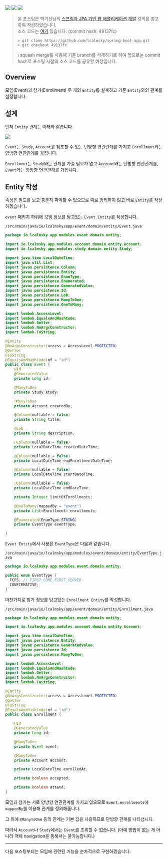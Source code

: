![](https://img.shields.io/badge/spring--boot-2.5.4-red) ![](https://img.shields.io/badge/gradle-7.1.1-brightgreen) ![](https://img.shields.io/badge/java-11-blue)

> 본 포스팅은 백기선님의 [스프링과 JPA 기반 웹 애플리케이션 개발](https://www.inflearn.com/course/%EC%8A%A4%ED%94%84%EB%A7%81-JPA-%EC%9B%B9%EC%95%B1/dashboard) 강의를 참고하여 작성하였습니다.  
> 소스 코드는 [여기](https://github.com/lcalmsky/spring-boot-app) 있습니다. (commit hash: 49137fc)
> ```shell
> > git clone https://github.com/lcalmsky/spring-boot-app.git
> > git checkout 49137fc
> ```
> ℹ️ squash merge를 사용해 기존 branch를 삭제하기로 하여 앞으로는 commit hash로 포스팅 시점의 소스 코드를 공유할 예정입니다.

## Overview

모임(Event)과 참가(Enrollment) 두 개의 `Entity`를 설계하고 기존 `Entity`와의 관계를 설정합니다. 

## 설계

먼저 `Entity` 관계는 아래와 같습니다.

![](http://www.plantuml.com/plantuml/proxy?src=https://raw.githubusercontent.com/lcalmsky/spring-boot-app/master/resources/diagrams/46-01.puml)

`Event`는 `Study`, `Account`를 참조할 수 있는 단방향 연관관계를 가지고 `Enrollment`와는 양방향 연관관계를 가집니다.

`Enrollment`는 `Study`와는 관계를 가질 필요가 없고 `Account`와는 단방향 연관관계를, `Event`와는 양방향 연관관계를 가집니다.

## Entity 작성

속성은 필드를 보고 충분히 파악할 수 있으므로 따로 정리하지 않고 바로 `Entity`를 작성하겠습니다.

`event` 패키지 하위에 모임 정보를 담고있는 `Event Entity`를 작성합니다.

`/src/main/java/io/lcalmsky/app/event/domain/entity/Event.java`

```java
package io.lcalmsky.app.modules.event.domain.entity;

import io.lcalmsky.app.modules.account.domain.entity.Account;
import io.lcalmsky.app.modules.study.domain.entity.Study;

import java.time.LocalDateTime;
import java.util.List;
import javax.persistence.Column;
import javax.persistence.Entity;
import javax.persistence.EnumType;
import javax.persistence.Enumerated;
import javax.persistence.GeneratedValue;
import javax.persistence.Id;
import javax.persistence.Lob;
import javax.persistence.ManyToOne;
import javax.persistence.OneToMany;

import lombok.AccessLevel;
import lombok.EqualsAndHashCode;
import lombok.Getter;
import lombok.NoArgsConstructor;
import lombok.ToString;

@Entity
@NoArgsConstructor(access = AccessLevel.PROTECTED)
@Getter
@ToString
@EqualsAndHashCode(of = "id")
public class Event {
    @Id
    @GeneratedValue
    private Long id;

    @ManyToOne
    private Study study;

    @ManyToOne
    private Account createdBy;

    @Column(nullable = false)
    private String title;

    @Lob
    private String description;

    @Column(nullable = false)
    private LocalDateTime createdDateTime;

    @Column(nullable = false)
    private LocalDateTime endEnrollmentDateTime;

    @Column(nullable = false)
    private LocalDateTime startDateTime;

    @Column(nullable = false)
    private LocalDateTime endDateTime;

    private Integer limitOfEnrollments;

    @OneToMany(mappedBy = "event")
    private List<Enrollment> enrollments;

    @Enumerated(EnumType.STRING)
    private EventType eventType;

}
```

`Event Entity`에서 사용된 `EventType`은 다음과 같습니다.

`/src/main/java/io/lcalmsky/app/modules/event/domain/entity/EventType.java`

```java
package io.lcalmsky.app.modules.event.domain.entity;

public enum EventType {
  FCFS, // FIRST_COME_FIRST_SERVED
  CONFIRMATIVE;
}
```

마찬가지로 참가 정보를 담고있는 `Enrollment Entity`를 작성합니다.

`/src/main/java/io/lcalmsky/app/event/domain/entity/Enrollment.java`

```java
package io.lcalmsky.app.modules.event.domain.entity;

import io.lcalmsky.app.modules.account.domain.entity.Account;

import java.time.LocalDateTime;
import javax.persistence.Entity;
import javax.persistence.GeneratedValue;
import javax.persistence.Id;
import javax.persistence.ManyToOne;

import lombok.AccessLevel;
import lombok.EqualsAndHashCode;
import lombok.Getter;
import lombok.NoArgsConstructor;
import lombok.ToString;

@Entity
@NoArgsConstructor(access = AccessLevel.PROTECTED)
@Getter
@ToString
@EqualsAndHashCode(of = "id")
public class Enrollment {

    @Id
    @GeneratedValue
    private Long id;

    @ManyToOne
    private Event event;

    @ManyToOne
    private Account account;

    private LocalDateTime enrolledAt;

    private boolean accepted;

    private boolean attend;
}
```

모임과 참가는 서로 양방향 연관관계를 가지고 있으므로 `Event.enrollments`에 `mappedBy`를 이용해 관계를 정의해줍니다.

그 외에 `@ManyToOne` 등의 관계는 기본 값을 사용하므로 단방향 관계를 나타냅니다.

따라서 `Account`나 `Study`에서는 `Event`를 조회할 수 없습니다. (아예 방법이 없는 게 아니라 객체 navigation을 통해서는 불가능합니다.)

---

다음 포스팅부터는 모임에 관련된 기능을 순차적으로 구현하겠습니다.